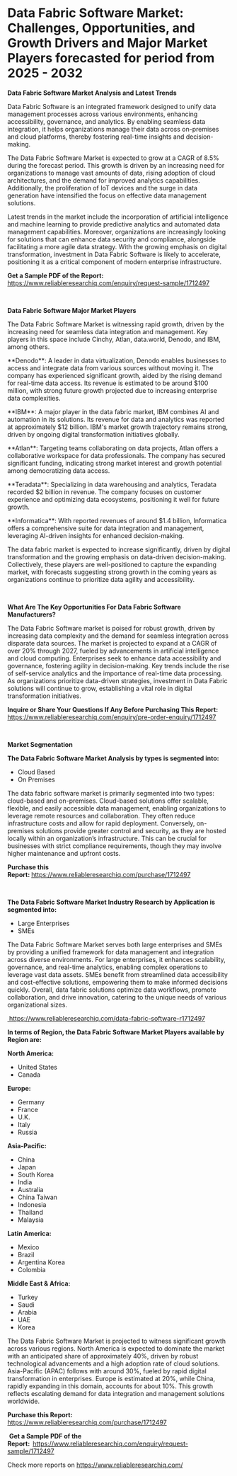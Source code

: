 <p><h1>Data Fabric Software Market: Challenges, Opportunities, and Growth Drivers and Major Market Players forecasted for period from 2025 - 2032</h1></p><p><strong>Data Fabric Software Market Analysis and Latest Trends</strong></p>
<p><p>Data Fabric Software is an integrated framework designed to unify data management processes across various environments, enhancing accessibility, governance, and analytics. By enabling seamless data integration, it helps organizations manage their data across on-premises and cloud platforms, thereby fostering real-time insights and decision-making.</p><p>The Data Fabric Software Market is expected to grow at a CAGR of 8.5% during the forecast period. This growth is driven by an increasing need for organizations to manage vast amounts of data, rising adoption of cloud architectures, and the demand for improved analytics capabilities. Additionally, the proliferation of IoT devices and the surge in data generation have intensified the focus on effective data management solutions.</p><p>Latest trends in the market include the incorporation of artificial intelligence and machine learning to provide predictive analytics and automated data management capabilities. Moreover, organizations are increasingly looking for solutions that can enhance data security and compliance, alongside facilitating a more agile data strategy. With the growing emphasis on digital transformation, investment in Data Fabric Software is likely to accelerate, positioning it as a critical component of modern enterprise infrastructure.</p></p>
<p><strong>Get a Sample PDF of the Report:&nbsp;</strong> <a href="https://www.reliableresearchiq.com/enquiry/request-sample/1712497?utm_campaign=103&utm_medium=2&utm_source=Github&utm_content=ia&utm_term=11012025&utm_id=data-fabric-software">https://www.reliableresearchiq.com/enquiry/request-sample/1712497</a></p>
<p>&nbsp;</p>
<p><strong>Data Fabric Software Major Market Players</strong></p>
<p><p>The Data Fabric Software Market is witnessing rapid growth, driven by the increasing need for seamless data integration and management. Key players in this space include Cinchy, Atlan, data.world, Denodo, and IBM, among others.</p><p>**Denodo**: A leader in data virtualization, Denodo enables businesses to access and integrate data from various sources without moving it. The company has experienced significant growth, aided by the rising demand for real-time data access. Its revenue is estimated to be around $100 million, with strong future growth projected due to increasing enterprise data complexities.</p><p>**IBM**: A major player in the data fabric market, IBM combines AI and automation in its solutions. Its revenue for data and analytics was reported at approximately $12 billion. IBM's market growth trajectory remains strong, driven by ongoing digital transformation initiatives globally.</p><p>**Atlan**: Targeting teams collaborating on data projects, Atlan offers a collaborative workspace for data professionals. The company has secured significant funding, indicating strong market interest and growth potential among democratizing data access.</p><p>**Teradata**: Specializing in data warehousing and analytics, Teradata recorded $2 billion in revenue. The company focuses on customer experience and optimizing data ecosystems, positioning it well for future growth.</p><p>**Informatica**: With reported revenues of around $1.4 billion, Informatica offers a comprehensive suite for data integration and management, leveraging AI-driven insights for enhanced decision-making.</p><p>The data fabric market is expected to increase significantly, driven by digital transformation and the growing emphasis on data-driven decision-making. Collectively, these players are well-positioned to capture the expanding market, with forecasts suggesting strong growth in the coming years as organizations continue to prioritize data agility and accessibility.</p></p>
<p>&nbsp;</p>
<p><strong>What Are The Key Opportunities For Data Fabric Software Manufacturers?</strong></p>
<p><p>The Data Fabric Software market is poised for robust growth, driven by increasing data complexity and the demand for seamless integration across disparate data sources. The market is projected to expand at a CAGR of over 20% through 2027, fueled by advancements in artificial intelligence and cloud computing. Enterprises seek to enhance data accessibility and governance, fostering agility in decision-making. Key trends include the rise of self-service analytics and the importance of real-time data processing. As organizations prioritize data-driven strategies, investment in Data Fabric solutions will continue to grow, establishing a vital role in digital transformation initiatives.</p></p>
<p><strong>Inquire or Share Your Questions If Any Before Purchasing This Report:</strong> <a href="https://www.reliableresearchiq.com/enquiry/pre-order-enquiry/1712497?utm_campaign=103&utm_medium=2&utm_source=Github&utm_content=ia&utm_term=11012025&utm_id=data-fabric-software">https://www.reliableresearchiq.com/enquiry/pre-order-enquiry/1712497</a></p>
<p>&nbsp;</p>
<p><strong>Market Segmentation</strong></p>
<p><strong>The Data Fabric Software Market Analysis by types is segmented into:</strong></p>
<p><ul><li>Cloud Based</li><li>On Premises</li></ul></p>
<p><p>The data fabric software market is primarily segmented into two types: cloud-based and on-premises. Cloud-based solutions offer scalable, flexible, and easily accessible data management, enabling organizations to leverage remote resources and collaboration. They often reduce infrastructure costs and allow for rapid deployment. Conversely, on-premises solutions provide greater control and security, as they are hosted locally within an organization’s infrastructure. This can be crucial for businesses with strict compliance requirements, though they may involve higher maintenance and upfront costs.</p></p>
<p><strong>Purchase this Report:&nbsp;</strong><a href="https://www.reliableresearchiq.com/purchase/1712497?utm_campaign=103&utm_medium=2&utm_source=Github&utm_content=ia&utm_term=11012025&utm_id=data-fabric-software">https://www.reliableresearchiq.com/purchase/1712497</a></p>
<p>&nbsp;</p>
<p><strong>The Data Fabric Software Market Industry Research by Application is segmented into:</strong></p>
<p><ul><li>Large Enterprises</li><li>SMEs</li></ul></p>
<p><p>The Data Fabric Software Market serves both large enterprises and SMEs by providing a unified framework for data management and integration across diverse environments. For large enterprises, it enhances scalability, governance, and real-time analytics, enabling complex operations to leverage vast data assets. SMEs benefit from streamlined data accessibility and cost-effective solutions, empowering them to make informed decisions quickly. Overall, data fabric solutions optimize data workflows, promote collaboration, and drive innovation, catering to the unique needs of various organizational sizes.</p></p>
<p><a href="https://www.reliableresearchiq.com/data-fabric-software-r1712497?utm_campaign=103&utm_medium=2&utm_source=Github&utm_content=ia&utm_term=11012025&utm_id=data-fabric-software">&nbsp;https://www.reliableresearchiq.com/data-fabric-software-r1712497</a></p>
<p><strong>In terms of Region, the Data Fabric Software Market Players available by Region are:</strong></p>
<p>
    <p> <strong> North America: </strong>
        <ul>
            <li>United States</li>
            <li>Canada</li>
        </ul>
        </p> 
    <p> <strong> Europe: </strong>
        <ul>
            <li>Germany</li>
            <li>France</li>
            <li>U.K.</li>
            <li>Italy</li>
            <li>Russia</li>
        </ul>
        </p> 
    <p> <strong> Asia-Pacific: </strong>
        <ul>
            <li>China</li>
            <li>Japan</li>
            <li>South Korea</li>
            <li>India</li>
            <li>Australia</li>
            <li>China Taiwan</li>
            <li>Indonesia</li>
            <li>Thailand</li>
            <li>Malaysia</li>
        </ul>
        </p> 
    <p> <strong> Latin America: </strong>
        <ul>
            <li>Mexico</li>
            <li>Brazil</li>
            <li>Argentina Korea</li>
            <li>Colombia</li>
        </ul>
        </p> 
    <p> <strong> Middle East & Africa: </strong>
        <ul>
            <li>Turkey</li>
            <li>Saudi</li>
            <li>Arabia</li>
            <li>UAE</li>
            <li>Korea</li>
        </ul>
    </p>
    </p>
<p><p>The Data Fabric Software Market is projected to witness significant growth across various regions. North America is expected to dominate the market with an anticipated share of approximately 40%, driven by robust technological advancements and a high adoption rate of cloud solutions. Asia-Pacific (APAC) follows with around 30%, fueled by rapid digital transformation in enterprises. Europe is estimated at 20%, while China, rapidly expanding in this domain, accounts for about 10%. This growth reflects escalating demand for data integration and management solutions worldwide.</p></p>
<p><strong>Purchase this Report: </strong><a href="https://www.reliableresearchiq.com/purchase/1712497?utm_campaign=103&utm_medium=2&utm_source=Github&utm_content=ia&utm_term=11012025&utm_id=data-fabric-software">https://www.reliableresearchiq.com/purchase/1712497</a></p>
<p>&nbsp;<strong>Get a Sample PDF of the Report:&nbsp;&nbsp;</strong><a href="https://www.reliableresearchiq.com/enquiry/request-sample/1712497?utm_campaign=103&utm_medium=2&utm_source=Github&utm_content=ia&utm_term=11012025&utm_id=data-fabric-software">https://www.reliableresearchiq.com/enquiry/request-sample/1712497</a></p>
<p><strong></strong></p>
<p>Check more reports on <a href="https://www.reliableresearchiq.com/?utm_campaign=103&utm_medium=2&utm_source=Github&utm_content=ia&utm_term=11012025&utm_id=data-fabric-software">https://www.reliableresearchiq.com/</a></p>